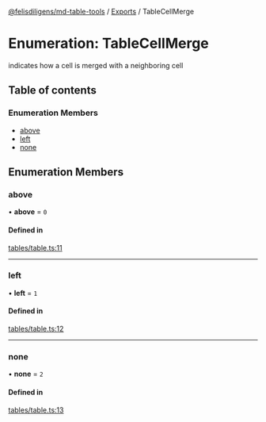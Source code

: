 [@felisdiligens/md-table-tools](../README.md) / [Exports](../modules.md) / TableCellMerge

# Enumeration: TableCellMerge

indicates how a cell is merged with a neighboring cell

## Table of contents

### Enumeration Members

- [above](TableCellMerge.md#above)
- [left](TableCellMerge.md#left)
- [none](TableCellMerge.md#none)

## Enumeration Members

### above

• **above** = ``0``

#### Defined in

[tables/table.ts:11](https://github.com/FelisDiligens/md-table-tools/blob/c0688b5/src/tables/table.ts#L11)

___

### left

• **left** = ``1``

#### Defined in

[tables/table.ts:12](https://github.com/FelisDiligens/md-table-tools/blob/c0688b5/src/tables/table.ts#L12)

___

### none

• **none** = ``2``

#### Defined in

[tables/table.ts:13](https://github.com/FelisDiligens/md-table-tools/blob/c0688b5/src/tables/table.ts#L13)
